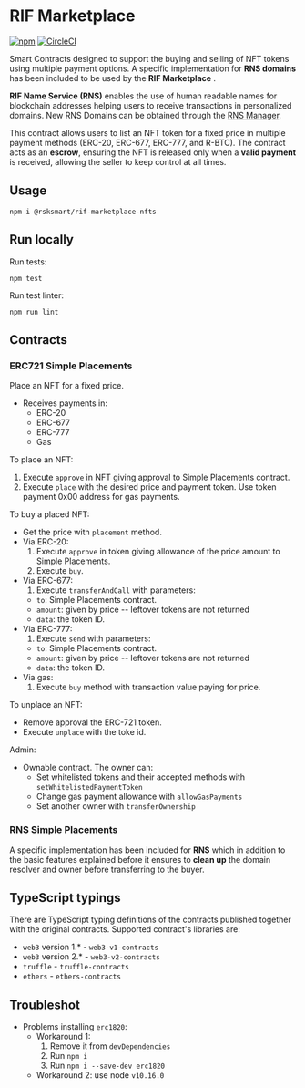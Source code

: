 # RIF Marketplace

[![npm](https://img.shields.io/npm/v/@rsksmart/rif-marketplace-nfts)](https://www.npmjs.com/package/@rsksmart/rif-marketplace-nfts)
[![CircleCI](https://circleci.com/gh/rsksmart/rif-marketplace-nfts.svg?style=shield)](https://circleci.com/gh/rsksmart/rif-marketplace-nfts)

Smart Contracts designed to support the buying and selling of NFT tokens using multiple payment options. A specific implementation for **RNS domains** has been included to be used by the **RIF Marketplace** . 

**RIF Name Service (RNS)** enables the use of human readable names for blockchain addresses helping users to receive transactions in personalized domains. New RNS Domains can be obtained through the [RNS Manager]("https://manager.rns.rifos.org/").

This contract allows users to list an NFT token for a fixed price in multiple payment methods (ERC-20, ERC-677, ERC-777, and R-BTC). The contract acts as an  <b>escrow</b>, ensuring the NFT is released only when a <b>valid payment</b> is received, allowing the seller to keep control at all times.
  
## Usage 

```
npm i @rsksmart/rif-marketplace-nfts
```

## Run locally

Run tests:
```
npm test
```

Run test linter:
```
npm run lint
```

## Contracts

### ERC721 Simple Placements

Place an NFT for a fixed price.

- Receives payments in:
  - ERC-20
  - ERC-677
  - ERC-777
  - Gas

To place an NFT:
1. Execute `approve` in NFT giving approval to Simple Placements contract.
2. Execute `place` with the desired price and payment token. Use token payment 0x00 address for gas payments.

To buy a placed NFT:
- Get the price with `placement` method.
- Via ERC-20:
  1. Execute `approve` in token giving allowance of the price amount to Simple Placements.
  2. Execute `buy`.
- Via ERC-677:
  1. Execute `transferAndCall` with parameters:
    - `to`: Simple Placements contract.
    - `amount`: given by price -- leftover tokens are not returned
    - `data`: the token ID.
- Via ERC-777:
  1. Execute `send` with parameters:
    - `to`: Simple Placements contract.
    - `amount`: given by price -- leftover tokens are not returned
    - `data`: the token ID.
- Via gas:
  1. Execute `buy` method with transaction value paying for price.

To unplace an NFT:
- Remove approval the ERC-721 token.
- Execute `unplace` with the toke id.

Admin:
- Ownable contract. The owner can:
  - Set whitelisted tokens and their accepted methods with `setWhitelistedPaymentToken`
  - Change gas payment allowance with `allowGasPayments`
  - Set another owner with `transferOwnership`

### RNS Simple Placements

A specific implementation has been included for **RNS** which in addition to the basic features explained before it ensures to **clean up** the domain resolver and owner before transferring to the buyer.

## TypeScript typings

There are TypeScript typing definitions of the contracts published together with the original contracts.
Supported contract's libraries are:

* `web3` version 1.* - `web3-v1-contracts`
* `web3` version 2.* - `web3-v2-contracts`
* `truffle` - `truffle-contracts`
* `ethers` - `ethers-contracts`

## Troubleshot

- Problems installing `erc1820`:
  - Workaround 1:
    1. Remove it from `devDependencies`
    2. Run `npm i`
    3. Run `npm i --save-dev erc1820`
  - Workaround 2: use node `v10.16.0`
